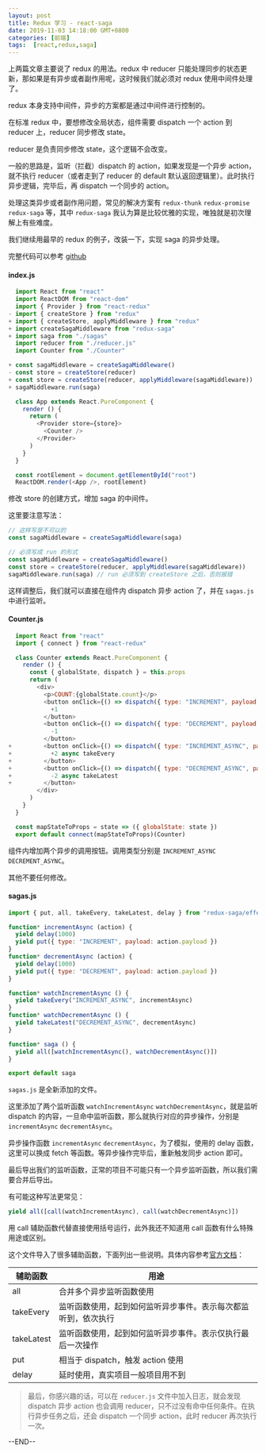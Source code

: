 ```yaml
---
layout: post
title: Redux 学习 - react-saga
date: 2019-11-03 14:18:00 GMT+0800
categories: [前端]
tags:  [react,redux,saga]
---
```


上两篇文章主要说了 redux 的用法。redux 中 reducer 只能处理同步的状态更新，那如果是有异步或者副作用呢，这时候我们就必须对 redux 使用中间件处理了。

<!-- more -->

redux 本身支持中间件，异步的方案都是通过中间件进行控制的。

在标准 redux 中，要想修改全局状态，组件需要 dispatch 一个 action 到 reducer 上，reducer 同步修改 state。

reducer 是负责同步修改 state，这个逻辑不会改变。

一般的思路是，监听（拦截）dispatch 的 action，如果发现是一个异步 action，就不执行 reducer（或者走到了 reducer 的 default 默认返回逻辑里）。此时执行异步逻辑，完毕后，再 dispatch 一个同步的 action。

处理这类异步或者副作用问题，常见的解决方案有 `redux-thunk` `redux-promise` `redux-saga` 等，其中 `redux-saga` 我认为算是比较优雅的实现，唯独就是初次理解上有些难度。

我们继续用最早的 redux 的例子，改装一下，实现 saga 的异步处理。

完整代码可以参考 [github](https://github.com/yukapril/learning/tree/master/react-redux-saga)

#### index.js

```js
  import React from "react"
  import ReactDOM from "react-dom"
  import { Provider } from "react-redux"
- import { createStore } from "redux"
+ import { createStore, applyMiddleware } from "redux"
+ import createSagaMiddleware from "redux-saga"
+ import saga from "./sagas"
  import reducer from "./reducer.js"
  import Counter from "./Counter"

+ const sagaMiddleware = createSagaMiddleware()
- const store = createStore(reducer)
+ const store = createStore(reducer, applyMiddleware(sagaMiddleware))
+ sagaMiddleware.run(saga)

  class App extends React.PureComponent {
    render () {
      return (
        <Provider store={store}>
          <Counter />
        </Provider>
      )
    }
  }

  const rootElement = document.getElementById("root")
  ReactDOM.render(<App />, rootElement)
```

修改 store 的创建方式，增加 saga 的中间件。

这里要注意写法： 

```js
// 这样写是不可以的
const sagaMiddleware = createSagaMiddleware(saga)

// 必须写成 run 的形式
const sagaMiddleware = createSagaMiddleware()
const store = createStore(reducer, applyMiddleware(sagaMiddleware))
sagaMiddleware.run(saga) // run 必须写到 createStore 之后，否则报错
```

这样调整后，我们就可以直接在组件内 dispatch 异步 action 了，并在 `sagas.js` 中进行监听。

#### Counter.js

```js
  import React from "react"
  import { connect } from "react-redux"

  class Counter extends React.PureComponent {
    render () {
      const { globalState, dispatch } = this.props
      return (
        <div>
          <p>COUNT:{globalState.count}</p>
          <button onClick={() => dispatch({ type: "INCREMENT", payload: 1 })}>
            +1
          </button>
          <button onClick={() => dispatch({ type: "DECREMENT", payload: 1 })}>
            -1
          </button>
+         <button onClick={() => dispatch({ type: "INCREMENT_ASYNC", payload: 2 })}>
+           +2 async takeEvery
+         </button>
+         <button onClick={() => dispatch({ type: "DECREMENT_ASYNC", payload: 2 })}>
+           -2 async takeLatest
+         </button>
        </div>
      )
    }
  }

  const mapStateToProps = state => ({ globalState: state })
  export default connect(mapStateToProps)(Counter)
```

组件内增加两个异步的调用按钮。调用类型分别是 `INCREMENT_ASYNC` `DECREMENT_ASYNC`。

其他不要任何修改。

#### sagas.js

```js
import { put, all, takeEvery, takeLatest, delay } from "redux-saga/effects"

function* incrementAsync (action) {
  yield delay(1000)
  yield put({ type: "INCREMENT", payload: action.payload })
}
function* decrementAsync (action) {
  yield delay(1000)
  yield put({ type: "DECREMENT", payload: action.payload })
}

function* watchIncrementAsync () {
  yield takeEvery("INCREMENT_ASYNC", incrementAsync)
}
function* watchDecrementAsync () {
  yield takeLatest("DECREMENT_ASYNC", decrementAsync)
}

function* saga () {
  yield all([watchIncrementAsync(), watchDecrementAsync()])
}

export default saga
```

`sagas.js` 是全新添加的文件。

这里添加了两个监听函数 `watchIncrementAsync` `watchDecrementAsync`，就是监听 dispatch 的内容，一旦命中监听函数，那么就执行对应的异步操作，分别是 `incrementAsync` `decrementAsync`。

异步操作函数 `incrementAsync` `decrementAsync`，为了模拟，使用的 delay 函数，这里可以换成 fetch 等函数。等异步操作完毕后，重新触发同步 action 即可。

最后导出我们的监听函数，正常的项目不可能只有一个异步监听函数，所以我们需要合并后导出。

有可能这种写法更常见：

```js
yield all([call(watchIncrementAsync), call(watchDecrementAsync)])
```

用 call 辅助函数代替直接使用括号运行，此外我还不知道用 call 函数有什么特殊用途或区别。

这个文件导入了很多辅助函数，下面列出一些说明。具体内容参考[官方文档](https://redux-saga.js.org/docs/api/)：

| 辅助函数 | 用途 |
|---|---|
| all | 合并多个异步监听函数使用 |
| takeEvery | 监听函数使用，起到如何监听异步事件。表示每次都监听到，依次执行  |
| takeLatest | 监听函数使用，起到如何监听异步事件。表示仅执行最后一次操作 |
| put | 相当于 dispatch，触发 action 使用 |
| delay | 延时使用，真实项目一般项目用不到 |

> 最后，你感兴趣的话，可以在 `reducer.js` 文件中加入日志，就会发现 dispatch 异步 action 也会调用 reducer，只不过没有命中任何条件。在执行异步任务之后，还会 dispatch 一个同步 action，此时 reducer 再次执行一次。

--END--